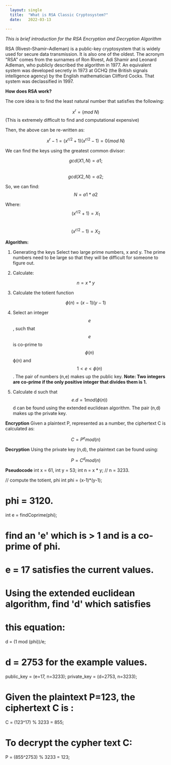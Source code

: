 ```yaml
---
  layout: single
  title:  "What is RSA Classic Cryptosystem?"
  date:   2022-03-13
   
--- 
```


*This is brief introduction for the RSA Encryption and Decryption Algorithm*

RSA (Rivest–Shamir–Adleman) is a public-key cryptosystem that is widely used for secure data transmission. It is also one of the oldest. The acronym "RSA" comes from the surnames of Ron Rivest, Adi Shamir and Leonard Adleman, who publicly described the algorithm in 1977. An equivalent system was developed secretly in 1973 at GCHQ (the British signals intelligence agency) by the English mathematician Clifford Cocks. That system was declassified in 1997.

**How does RSA work?**

The core idea is to find the least natural number that satisfies the following:

$$x^r = (mod  \;N) $$ (This is extremely difficult to find and computational expensive)

Then, the above can be re-written as: 

$$x^r - 1 = (x^{r/2}+1)(x^{r/2}-1) = 0 (mod \;N)$$

We can find the keys using the greatest common divisor:

$$gcd(X1, N) = a1;$$\
$$gcd(X2, N) = a2;$$

So, we can find: $$N = a1 * a2$$

Where:\
$$(x^{r/2}+1)=X_1$$\
$$(x^{r/2}-1)=X_2$$

**Algorithm:**
1. Generating the keys
Select two large prime numbers, x and y. The prime numbers need to be large so that they will be difficult for someone to figure out. 

2. Calculate:
 
$$n = x * y $$
 
3. Calculate the totient function 

$$\phi(n) = (x-1)(y-1)$$

4. Select an integer $$e$$, such that $$e$$ is co-prime to $$\phi(n)$$ ϕ(n) and $$1 < e < \phi(n)$$
. The pair of numbers (n,e) makes up the public key.
**Note: Two integers are co-prime if the only positive integer that divides them is 1.**

5. Calculate d such that $$e.d = 1 mod(\phi(n))$$
d can be found using the extended euclidean algorithm. The pair (n,d) makes up the private key.

**Encryption**
Given a plaintext P, represented as a number, the ciphertext C is calculated as:

$$C = P^{e} mod(n)$$

**Decryption**
Using the private key (n,d), the plaintext can be found using:

$$P = C^{d} mod(n)$$

**Pseudocode**
int x = 61, int y = 53;
int n = x * y;
// n = 3233.

// compute the totient, phi
int phi = (x-1)*(y-1);
# phi = 3120.

int e = findCoprime(phi);
# find an 'e' which is > 1 and is a co-prime of phi.
# e = 17 satisfies the current values.

# Using the extended euclidean algorithm, find 'd' which satisfies 
# this equation:
d = (1 mod (phi))/e;
# d = 2753 for the example values.

public_key = (e=17, n=3233);
private_key = (d=2753, n=3233);

# Given the plaintext P=123, the ciphertext C is :
C = (123^17) % 3233 = 855;
# To decrypt the cypher text C:
P = (855^2753) % 3233 = 123;
